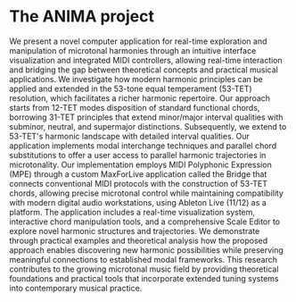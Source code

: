 # The ANIMA project

We present a novel computer application for real-time exploration and manipulation of microtonal harmonies through an intuitive interface visualization and integrated MIDI controllers, allowing real-time interaction and bridging the gap between theoretical concepts and practical musical applications. We investigate how modern harmonic principles can be applied and extended in the 53-tone equal temperament (53-TET) resolution, which facilitates a richer harmonic repertoire. Our approach starts from 12-TET modes disposition of standard functional chords, borrowing 31-TET principles that extend minor/major interval qualities with subminor, neutral, and supermajor distinctions. Subsequently, we extend to 53-TET's harmonic landscape with detailed interval qualities. Our application implements modal interchange techniques and parallel chord substitutions to offer a user access to parallel harmonic trajectories in microtonality. Our implementation employs MIDI Polyphonic Expression (MPE) through a custom MaxForLive application called the Bridge that connects conventional MIDI protocols with the construction of 53-TET chords, allowing precise microtonal control while maintaining compatibility with modern digital audio workstations, using Ableton Live (11/12) as a platform. The application includes a real-time visualization system, interactive chord manipulation tools, and a comprehensive Scale Editor to explore novel harmonic structures and trajectories. We demonstrate through practical examples and theoretical analysis how the proposed approach enables discovering new harmonic possibilities while preserving meaningful connections to established modal frameworks. This research contributes to the growing microtonal music field by providing theoretical foundations and practical tools that incorporate extended tuning systems into contemporary musical practice.

